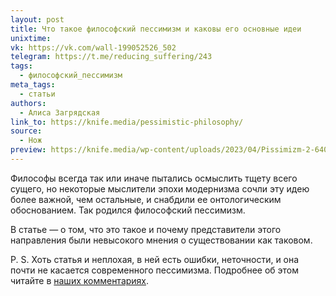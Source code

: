 ```yaml
---
layout: post
title: Что такое философский пессимизм и каковы его основные идеи
unixtime: 
vk: https://vk.com/wall-199052526_502
telegram: https://t.me/reducing_suffering/243
tags:
  - философский_пессимизм
meta_tags:
  - статьи
authors:
  - Алиса Загрядская
link_to: https://knife.media/pessimistic-philosophy/
source:
  - Нож
preview: https://knife.media/wp-content/uploads/2023/04/Pissimizm-2-640x914.jpg
---
```

Философы всегда так или иначе пытались осмыслить тщету всего сущего, но некоторые мыслители эпохи модернизма сочли эту идею более важной, чем остальные, и снабдили ее онтологическим обоснованием. Так родился философский пессимизм.  

В статье — о том, что это такое и почему представители этого направления были невысокого мнения о существовании как таковом.

P. S. Хоть статья и неплохая, в ней есть ошибки, неточности, и она почти не касается современного пессимизма. Подробнее об этом читайте в [наших комментариях](508.html).